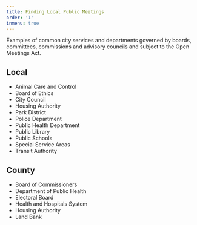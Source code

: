 ```yaml
---
title: Finding Local Public Meetings
order: '1'
inmenu: true
---
```

Examples of common city services and departments governed by boards, committees, commissions and advisory councils and subject to the Open Meetings Act.

## Local 

* Animal Care and Control
* Board of Ethics
* City Council
* Housing Authority
* Park District
* Police Department
* Public Health Department
* Public Library
* Public Schools
* Special Service Areas
* Transit Authority

## County

* Board of Commissioners
* Department of Public Health
* Electoral Board
* Health and Hospitals System
* Housing Authority
* Land Bank
